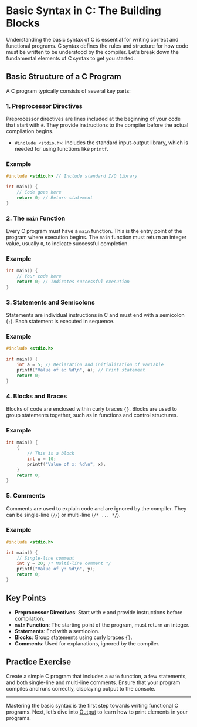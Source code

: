 # Basic Syntax in C: The Building Blocks

Understanding the basic syntax of C is essential for writing correct and functional programs. C syntax defines the rules and structure for how code must be written to be understood by the compiler. Let’s break down the fundamental elements of C syntax to get you started.

## Basic Structure of a C Program

A C program typically consists of several key parts:

### 1. Preprocessor Directives

Preprocessor directives are lines included at the beginning of your code that start with `#`. They provide instructions to the compiler before the actual compilation begins.

- `#include <stdio.h>`: Includes the standard input-output library, which is needed for using functions like `printf`.

### Example

```c
#include <stdio.h> // Include standard I/O library

int main() {
    // Code goes here
    return 0; // Return statement
}
```

### 2. The `main` Function

Every C program must have a `main` function. This is the entry point of the program where execution begins. The `main` function must return an integer value, usually `0`, to indicate successful completion.

### Example

```c
int main() {
    // Your code here
    return 0; // Indicates successful execution
}
```

### 3. Statements and Semicolons

Statements are individual instructions in C and must end with a semicolon (`;`). Each statement is executed in sequence.

### Example

```c
#include <stdio.h>

int main() {
    int a = 5; // Declaration and initialization of variable
    printf("Value of a: %d\n", a); // Print statement
    return 0;
}
```

### 4. Blocks and Braces

Blocks of code are enclosed within curly braces `{}`. Blocks are used to group statements together, such as in functions and control structures.

### Example

```c
int main() {
    {
        // This is a block
        int x = 10;
        printf("Value of x: %d\n", x);
    }
    return 0;
}
```

### 5. Comments

Comments are used to explain code and are ignored by the compiler. They can be single-line (`//`) or multi-line (`/* ... */`).

### Example

```c
#include <stdio.h>

int main() {
    // Single-line comment
    int y = 20; /* Multi-line comment */
    printf("Value of y: %d\n", y);
    return 0;
}
```

## Key Points

- **Preprocessor Directives**: Start with `#` and provide instructions before compilation.
- **`main` Function**: The starting point of the program, must return an integer.
- **Statements**: End with a semicolon.
- **Blocks**: Group statements using curly braces `{}`.
- **Comments**: Used for explanations, ignored by the compiler.

## Practice Exercise

Create a simple C program that includes a `main` function, a few statements, and both single-line and multi-line comments. Ensure that your program compiles and runs correctly, displaying output to the console.

---

Mastering the basic syntax is the first step towards writing functional C programs. Next, let’s dive into [Output](./output.md) to learn how to print elements in your programs.